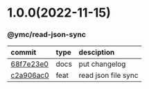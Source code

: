 <a name="1.0.0"></a>
# 1.0.0(2022-11-15)
### @ymc/read-json-sync
commit|type|desciption
:----|:----|:----
[68f7e23e0](https://github.com/ymc-github/js-idea/commit/c68f7e23e0c800f2846148691f7947e85b9d8efe "docs(core): put changelog&#10;&#10;update changelod.md&#10;&#10;generated by ymc@robot")|docs|put changelog
[c2a906ac0](https://github.com/ymc-github/js-idea/commit/ec2a906ac05f4cefad4b98c4d6065ca40dec49d0 "feat(core): read json file sync&#10;&#10;export handle as default&#10;&#10;generated by ymc@robot")|feat|read json file sync
